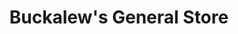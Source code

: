 ---
title: "Buckalew's General Store"
url: /melrose/buckalews-general-store/
shop: variety store
---